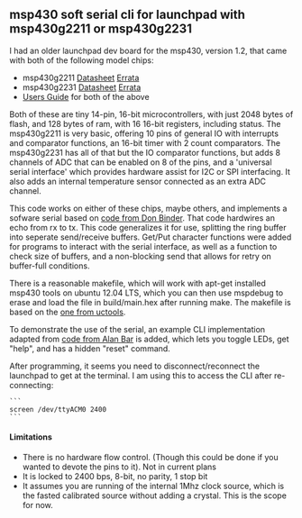 
## msp430 soft serial cli for launchpad with msp430g2211 or msp430g2231 

I had an older launchpad dev board for the msp430, version 1.2, that came with both of the following model chips:

- msp430g2211 [Datasheet](http://www.ti.com/lit/ds/symlink/msp430g2211.pdf) [Errata](http://www.ti.com/lit/er/slaz413d/slaz413d.pdf)
- msp430g2231 [Datasheet](http://www.ti.com/lit/ds/symlink/msp430g2231.pdf) [Errata](http://www.ti.com/lit/er/slaz417e/slaz417e.pdf)
- [Users Guide](http://www.ti.com/lit/ug/slau144j/slau144j.pdf) for both of the above

Both of these are tiny 14-pin, 16-bit microcontrollers, with just 2048 bytes of flash, and 128 bytes of ram, with 16 16-bit registers, including status. The msp430g2211 is very basic, offering 10 pins of general IO with interrupts and comparator functions, an 16-bit timer with 2 count comparators. The msp430g2231 has all of that but the IO comparator functions, but adds 8 channels of ADC that can be enabled on 8 of the pins, and a 'universal serial interface' which provides hardware assist for I2C or SPI interfacing. It also adds an internal temperature sensor connected as an extra ADC channel.

This code works on either of these chips, maybe others, and implements a sofware serial based on [code from Don Binder](http://dbindner.freeshell.org/msp430/#_send_and_receive_2). That code hardwires an echo from rx to tx. This code generalizes it for use, splitting the ring buffer into seperate send/receive buffers. Get/Put character functions were added for programs to interact with the serial interface, as well as a function to check size of buffers, and a non-blocking send that allows for retry on buffer-full conditions.

There is a reasonable makefile, which will work with apt-get installed msp430 tools on ubuntu 12.04 LTS, which you can then use mspdebug to erase and load the file in build/main.hex after running make. The makefile is based on the [one from uctools](https://github.com/uctools/msp430-template).

To demonstrate the use of the serial, an example CLI implementation adapted from [code from Alan Bar](https://github.com/alanbarr/msp430-launchpad/tree/master/examples/simpleCli) is added, which lets you toggle LEDs, get "help", and has a hidden "reset" command.

After programming, it seems you need to disconnect/reconnect the launchpad to get at the terminal. I am using this to access the CLI after re-connecting:

    ```
    screen /dev/ttyACM0 2400
    ```

#### Limitations

- There is no hardware flow control. (Though this could be done if you wanted to devote the pins to it). Not in current plans
- It is locked to 2400 bps, 8-bit, no parity, 1 stop bit
- It assumes you are running of the internal 1Mhz clock source, which is the fasted calibrated source without adding a crystal. This is the scope for now.


